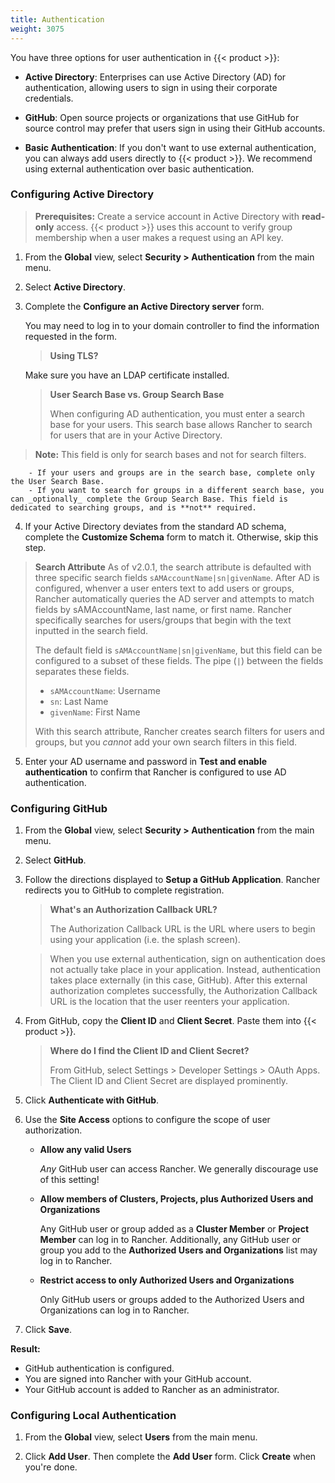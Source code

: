 ```yaml
---
title: Authentication
weight: 3075
---
```

You have three options for user authentication in {{< product >}}:

-	**Active Directory**: Enterprises can use Active Directory (AD) for authentication, allowing users to sign in using their corporate credentials.

-	**GitHub**: Open source projects or organizations that use GitHub for source control may prefer that users sign in using their GitHub accounts.

<!-- - **SAML**:

- **OpenLDAP**:

- **Azure AD**: -->

-	**Basic Authentication**: If you don't want to use external authentication, you can always add users directly to {{< product >}}. We recommend using external authentication over basic authentication.

### Configuring Active Directory

>**Prerequisites:** Create a service account in Active Directory with **read-only** access. {{< product >}} uses this account to verify group membership when a user makes a request using an API key.

1.	From the **Global** view, select **Security > Authentication** from the main menu.

2.	Select **Active Directory**.

3.	Complete the **Configure an Active Directory server** form.

	You may need to log in to your domain controller to find the information requested in the form.

	>**Using TLS?**
 	>
	Make sure you have an LDAP certificate installed.

	>**User Search Base vs. Group Search Base**
	>
	>When configuring AD authentication, you must enter a search base for your users. This search base allows Rancher to search for users that are in your Active Directory. 
  
  > **Note:** This field is only for search bases and not for search filters. 
  
		- If your users and groups are in the search base, complete only the User Search Base.
		- If you want to search for groups in a different search base, you can _optionally_ complete the Group Search Base. This field is dedicated to searching groups, and is **not** required.

4.	If your Active Directory deviates from the standard AD schema, complete the **Customize Schema** form to match it. Otherwise, skip this step. 
  >**Search Attribute** As of v2.0.1, the search attribute is defaulted with three specific search fields `sAMAccountName|sn|givenName`. After AD is configured, whenver a user enters text to add users or groups, Rancher automatically queries the AD server and attempts to match fields by sAMAccountName, last name, or first name. Rancher specifically searches for users/groups that begin with the text inputted in the search field. 
  >
  > The default field is `sAMAccountName|sn|givenName`, but this field can be configured to a subset of these fields. The pipe (`|`) between the fields separates these fields. 
  > * `sAMAccountName`: Username
  > * `sn`: Last Name
  > * `givenName`: First Name
  >
  > With this search attribute, Rancher creates search filters for users and groups, but you *cannot* add your own search filters in this field. 

5.	Enter your AD username and password in **Test and enable authentication** to confirm that Rancher is configured to use AD authentication.

### Configuring GitHub

1.	From the **Global** view, select **Security > Authentication** from the main menu.

2.	Select **GitHub**.

3.	Follow the directions displayed to **Setup a GitHub Application**. Rancher redirects you to GitHub to complete registration.

	>**What's an Authorization Callback URL?**
	>
	>The Authorization Callback URL is the URL where users to begin using your application (i.e. the splash screen).

	>When you use external authentication, sign on authentication does not actually take place in your application. Instead, authentication takes place externally (in this case, GitHub). After this external authorization completes successfully, the Authorization Callback URL is the location that the user reenters your application.

4. From GitHub, copy the **Client ID** and **Client Secret**. Paste them into {{< product >}}.

	>**Where do I find the Client ID and Client Secret?**
	>
	>From GitHub, select Settings > Developer Settings > OAuth Apps. The Client ID and Client Secret are displayed prominently.

5.	Click **Authenticate with GitHub**.

6.	Use the **Site Access** options to configure the scope of user authorization.

	-	**Allow any valid Users**

		_Any_ GitHub user can access Rancher. We generally discourage use of this setting!

	-	**Allow members of Clusters, Projects, plus Authorized Users and Organizations**

		Any GitHub user or group added as a **Cluster Member** or **Project Member** can log in to Rancher. Additionally, any GitHub user or group you add to the **Authorized Users and Organizations** list may log in to Rancher.

	-	**Restrict access to only Authorized Users and Organizations**

		Only GitHub users or groups added to the Authorized Users and Organizations can log in to Rancher.
		<br/>
7.	Click **Save**.

**Result:**

- GitHub authentication is configured.
- You are signed into Rancher with your GitHub account.
- Your GitHub account is added to Rancher as an administrator.

<!-- ### Configuring SAML

Rajashree! Content here. -->

<!-- ### Configuring OpenLDAP

Carolyn! Content here -->

<!-- ### Configuring Azure AD

Dan! Content here -->

### Configuring Local Authentication

1.	From the **Global** view, select **Users** from the main menu.

2.	Click **Add User**. Then complete the **Add User** form. Click **Create** when you're done.


